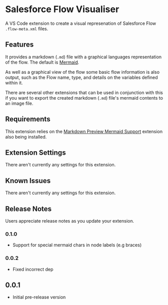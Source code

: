 # Salesforce Flow Visualiser

A VS Code extension to create a visual represenation of Salesforce Flow `.flow-meta.xml` files.

## Features

It provides a markdown (`.md`) file with a graphical languages representation of the flow. The default is [Mermaid](https://mermaid.js.org/).

As well as a graphical view of the flow some basic flow information is also output, such as the Flow name, type, and details on the variables defined within it.

There are several other extensions that can be used in conjunction with this if you want to export the created markdown (`.md`) file's mermaid contents to an image file.

## Requirements

This extension relies on the [Markdown Preview Mermaid Support](https://marketplace.visualstudio.com/items?itemName=bierner.markdown-mermaid) extension also being installed.

## Extension Settings

There aren't currently any settings for this extension.

## Known Issues

There aren't currently any settings for this extension.

## Release Notes

Users appreciate release notes as you update your extension.

### 0.1.0

- Support for special mermaid chars in node labels (e.g braces)

### 0.0.2

- Fixed incorrect dep

## 0.0.1

* Initial pre-release version
